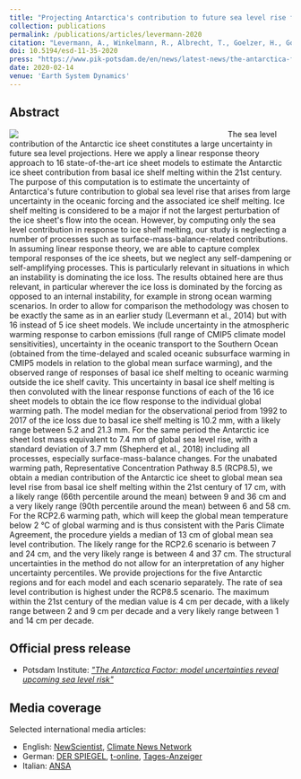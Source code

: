 ```yaml
---
title: "Projecting Antarctica's contribution to future sea level rise from basal ice shelf melt using linear response functions of 16 ice sheet models (LARMIP-2)"
collection: publications
permalink: /publications/articles/levermann-2020
citation: "Levermann, A., Winkelmann, R., Albrecht, T., Goelzer, H., Golledge, N. R., Greve, R., Huybrechts, P., Jordan, J., Leguy, G., Martin, D., Morlighem, M., Pattyn, F., Pollard, D., Quiquet, A., Rodehacke, C., Seroussi, H., Sutter, J., Zhang, T., Van Breedam, J., Calov, R., DeConto, R., Dumas, C., <b>Garbe, J.</b>, Gudmundsson, G. H., Hoffman, M. J., Humbert, A., Kleiner, T., Lipscomb, W. H., Meinshausen, M., Ng, E., Nowicki, S. M. J., Perego, M., Price, S. F., Saito, F., Schlegel, N.-J., Sun, S., and van de Wal, R. S. W.: <i>Projecting Antarctica's contribution to future sea level rise from basal ice shelf melt using linear response functions of 16 ice sheet models (LARMIP-2)</i>, Earth Syst. Dynam., 11, 35–76, DOI: <a href='https://doi.org/10.5194/esd-11-35-2020'>10.5194/esd-11-35-2020</a>, 2020."
doi: 10.5194/esd-11-35-2020
press: "https://www.pik-potsdam.de/en/news/latest-news/the-antarctica-factor-model-uncertainties-reveal-upcoming-sea-level-risk"
date: 2020-02-14
venue: 'Earth System Dynamics'
---
```


## Abstract
<div style="float: left; margin-right: 10px; width: 380px;">
    <img src="https://esd.copernicus.org/articles/11/35/2020/esd-11-35-2020-avatar-web.png">
</div>
The sea level contribution of the Antarctic ice sheet constitutes a large uncertainty in future sea level projections. Here we apply a linear response theory approach to 16 state-of-the-art ice sheet models to estimate the Antarctic ice sheet contribution from basal ice shelf melting within the 21st century. The purpose of this computation is to estimate the uncertainty of Antarctica's future contribution to global sea level rise that arises from large uncertainty in the oceanic forcing and the associated ice shelf melting. Ice shelf melting is considered to be a major if not the largest perturbation of the ice sheet's flow into the ocean. However, by computing only the sea level contribution in response to ice shelf melting, our study is neglecting a number of processes such as surface-mass-balance-related contributions. In assuming linear response theory, we are able to capture complex temporal responses of the ice sheets, but we neglect any self-dampening or self-amplifying processes. This is particularly relevant in situations in which an instability is dominating the ice loss. The results obtained here are thus relevant, in particular wherever the ice loss is dominated by the forcing as opposed to an internal instability, for example in strong ocean warming scenarios. In order to allow for comparison the methodology was chosen to be exactly the same as in an earlier study (Levermann et al., 2014) but with 16 instead of 5 ice sheet models. We include uncertainty in the atmospheric warming response to carbon emissions (full range of CMIP5 climate model sensitivities), uncertainty in the oceanic transport to the Southern Ocean (obtained from the time-delayed and scaled oceanic subsurface warming in CMIP5 models in relation to the global mean surface warming), and the observed range of responses of basal ice shelf melting to oceanic warming outside the ice shelf cavity. This uncertainty in basal ice shelf melting is then convoluted with the linear response functions of each of the 16 ice sheet models to obtain the ice flow response to the individual global warming path. The model median for the observational period from 1992 to 2017 of the ice loss due to basal ice shelf melting is 10.2 mm, with a likely range between 5.2 and 21.3 mm. For the same period the Antarctic ice sheet lost mass equivalent to 7.4 mm of global sea level rise, with a standard deviation of 3.7 mm (Shepherd et al., 2018) including all processes, especially surface-mass-balance changes. For the unabated warming path, Representative Concentration Pathway 8.5 (RCP8.5), we obtain a median contribution of the Antarctic ice sheet to global mean sea level rise from basal ice shelf melting within the 21st century of 17 cm, with a likely range (66th percentile around the mean) between 9 and 36 cm and a very likely range (90th percentile around the mean) between 6 and 58 cm. For the RCP2.6 warming path, which will keep the global mean temperature below 2 °C of global warming and is thus consistent with the Paris Climate Agreement, the procedure yields a median of 13 cm of global mean sea level contribution. The likely range for the RCP2.6 scenario is between 7 and 24 cm, and the very likely range is between 4 and 37 cm. The structural uncertainties in the method do not allow for an interpretation of any higher uncertainty percentiles. We provide projections for the five Antarctic regions and for each model and each scenario separately. The rate of sea level contribution is highest under the RCP8.5 scenario. The maximum within the 21st century of the median value is 4 cm per decade, with a likely range between 2 and 9 cm per decade and a very likely range between 1 and 14 cm per decade.

## Official press release
- Potsdam Institute: *["The Antarctica Factor: model uncertainties reveal upcoming sea level risk"](https://www.pik-potsdam.de/en/news/latest-news/the-antarctica-factor-model-uncertainties-reveal-upcoming-sea-level-risk "https://www.pik-potsdam.de/en/news/latest-news/the-antarctica-factor-model-uncertainties-reveal-upcoming-sea-level-risk")*

## Media coverage
Selected international media articles:

- English: [NewScientist](https://www.newscientist.com/article/2233619-antarctic-ice-melt-could-push-sea-levels-to-rise-1-5-metres-by-2100/ "https://www.newscientist.com/article/2233619-antarctic-ice-melt-could-push-sea-levels-to-rise-1-5-metres-by-2100/"), [Climate News Network](https://climatenewsnetwork.net/record-antarctic-temperatures-fuel-sea-level-worry/ "https://climatenewsnetwork.net/record-antarctic-temperatures-fuel-sea-level-worry/")
- German: [DER SPIEGEL](https://www.spiegel.de/wissenschaft/natur/antarktis-schmelze-koennte-meeresspiegelanstieg-verdreifachen-a-7c9641ab-89b9-4702-9a74-acc381a6e0a5 "https://www.spiegel.de/wissenschaft/natur/antarktis-schmelze-koennte-meeresspiegelanstieg-verdreifachen-a-7c9641ab-89b9-4702-9a74-acc381a6e0a5"), [t-online](https://www.t-online.de/nachhaltigkeit/id_87338214/klimawandel-antarktis-schmelze-wird-zum-groessten-risiko-fuer-die-kuesten.html "https://www.t-online.de/nachhaltigkeit/id_87338214/klimawandel-antarktis-schmelze-wird-zum-groessten-risiko-fuer-die-kuesten.html"), [Tages-Anzeiger](https://www.tagesanzeiger.ch/wissen/natur/meeresspiegel-koennte-mehr-als-erwartet-steigen/story/30949665 "https://www.tagesanzeiger.ch/wissen/natur/meeresspiegel-koennte-mehr-als-erwartet-steigen/story/30949665")
- Italian: [ANSA](https://www.ansa.it/canale_ambiente/notizie/clima/2020/02/14/con-scioglimento-antartide-rischio-58-centimetri-livello-del-mare_baa190f4-8572-46dd-af0c-a75dd7198fc5.html "https://www.ansa.it/canale_ambiente/notizie/clima/2020/02/14/con-scioglimento-antartide-rischio-58-centimetri-livello-del-mare_baa190f4-8572-46dd-af0c-a75dd7198fc5.html")
